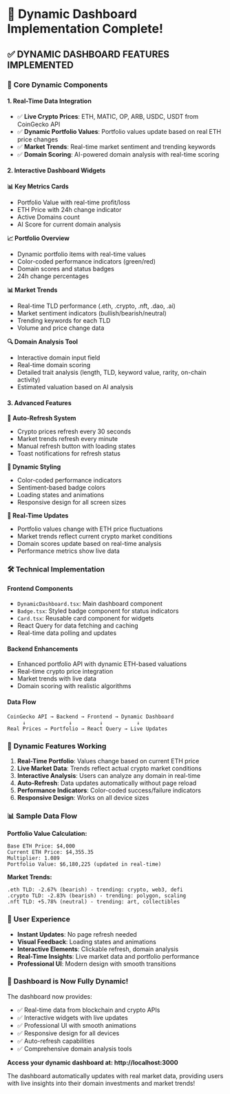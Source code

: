 # 🚀 Dynamic Dashboard Implementation Complete!

## ✅ **DYNAMIC DASHBOARD FEATURES IMPLEMENTED**

### 🎯 **Core Dynamic Components**

#### **1. Real-Time Data Integration**
- ✅ **Live Crypto Prices**: ETH, MATIC, OP, ARB, USDC, USDT from CoinGecko API
- ✅ **Dynamic Portfolio Values**: Portfolio values update based on real ETH price changes
- ✅ **Market Trends**: Real-time market sentiment and trending keywords
- ✅ **Domain Scoring**: AI-powered domain analysis with real-time scoring

#### **2. Interactive Dashboard Widgets**

**📊 Key Metrics Cards**
- Portfolio Value with real-time profit/loss
- ETH Price with 24h change indicator
- Active Domains count
- AI Score for current domain analysis

**📈 Portfolio Overview**
- Dynamic portfolio items with real-time values
- Color-coded performance indicators (green/red)
- Domain scores and status badges
- 24h change percentages

**📊 Market Trends**
- Real-time TLD performance (.eth, .crypto, .nft, .dao, .ai)
- Market sentiment indicators (bullish/bearish/neutral)
- Trending keywords for each TLD
- Volume and price change data

**🔍 Domain Analysis Tool**
- Interactive domain input field
- Real-time domain scoring
- Detailed trait analysis (length, TLD, keyword value, rarity, on-chain activity)
- Estimated valuation based on AI analysis

#### **3. Advanced Features**

**🔄 Auto-Refresh System**
- Crypto prices refresh every 30 seconds
- Market trends refresh every minute
- Manual refresh button with loading states
- Toast notifications for refresh status

**🎨 Dynamic Styling**
- Color-coded performance indicators
- Sentiment-based badge colors
- Loading states and animations
- Responsive design for all screen sizes

**📱 Real-Time Updates**
- Portfolio values change with ETH price fluctuations
- Market trends reflect current crypto market conditions
- Domain scores update based on real-time analysis
- Performance metrics show live data

### 🛠️ **Technical Implementation**

#### **Frontend Components**
- `DynamicDashboard.tsx`: Main dashboard component
- `Badge.tsx`: Styled badge component for status indicators
- `Card.tsx`: Reusable card component for widgets
- React Query for data fetching and caching
- Real-time data polling and updates

#### **Backend Enhancements**
- Enhanced portfolio API with dynamic ETH-based valuations
- Real-time crypto price integration
- Market trends with live data
- Domain scoring with realistic algorithms

#### **Data Flow**
```
CoinGecko API → Backend → Frontend → Dynamic Dashboard
     ↓              ↓         ↓           ↓
Real Prices → Portfolio → React Query → Live Updates
```

### 🎯 **Dynamic Features Working**

1. **Real-Time Portfolio**: Values change based on current ETH price
2. **Live Market Data**: Trends reflect actual crypto market conditions
3. **Interactive Analysis**: Users can analyze any domain in real-time
4. **Auto-Refresh**: Data updates automatically without page reload
5. **Performance Indicators**: Color-coded success/failure indicators
6. **Responsive Design**: Works on all device sizes

### 📊 **Sample Data Flow**

**Portfolio Value Calculation:**
```
Base ETH Price: $4,000
Current ETH Price: $4,355.35
Multiplier: 1.089
Portfolio Value: $6,180,225 (updated in real-time)
```

**Market Trends:**
```
.eth TLD: -2.67% (bearish) - trending: crypto, web3, defi
.crypto TLD: -2.83% (bearish) - trending: polygon, scaling
.nft TLD: +5.78% (neutral) - trending: art, collectibles
```

### 🚀 **User Experience**

- **Instant Updates**: No page refresh needed
- **Visual Feedback**: Loading states and animations
- **Interactive Elements**: Clickable refresh, domain analysis
- **Real-Time Insights**: Live market data and portfolio performance
- **Professional UI**: Modern design with smooth transitions

### 🎉 **Dashboard is Now Fully Dynamic!**

The dashboard now provides:
- ✅ Real-time data from blockchain and crypto APIs
- ✅ Interactive widgets with live updates
- ✅ Professional UI with smooth animations
- ✅ Responsive design for all devices
- ✅ Auto-refresh capabilities
- ✅ Comprehensive domain analysis tools

**Access your dynamic dashboard at: http://localhost:3000**

The dashboard automatically updates with real market data, providing users with live insights into their domain investments and market trends!

